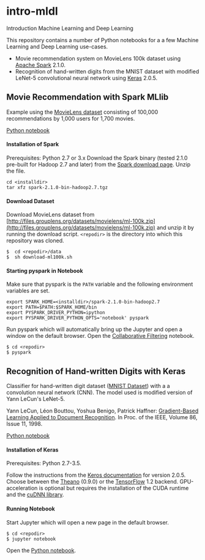 # intro-mldl
Introduction Machine Learning and Deep Learning

This repository contains a number of Python notebooks
for a a few Machine Learning and Deep
Learning use-cases.

- Movie recommendation system on MovieLens 100k dataset
  using [Apache Spark](http://spark.apache.org) 2.1.0.
- Recognition of hand-written digits from the MNIST
  dataset with modified LeNet-5 convolutional neural
  network using [Keras](https://keras.io) 2.0.5.


## Movie Recommendation with Spark MLlib
Example using the [MovieLens dataset](https://grouplens.org/datasets/movielens/100k/)
consisting of 100,000 recommendations by 1,000 users
for 1,700 movies.

[Python notebook](./notebooks/Collaborative%20Filtering.ipynb)


#### Installation of Spark
Prerequisites: Python 2.7 or 3.x
Download the Spark binary (tested 2.1.0 pre-built for Hadoop 2.7 and later) from the [Spark download page](http://spark.apache.org/downloads.html).
Unzip the file.
```
cd <installdir>
tar xfz spark-2.1.0-bin-hadoop2.7.tgz
```

#### Download Dataset
Download MovieLens dataset from [http://files.grouplens.org/datasets/movielens/ml-100k.zip](http://files.grouplens.org/datasets/movielens/ml-100k.zip) and unzip it by
running the download script. `<repodir>` is the directory
into which this repository was cloned.
```
$  cd <repodir>/data
$  sh download-ml100k.sh
```

#### Starting pyspark in Notebook
Make sure that pyspark is the `PATH` variable and the following
environment variables are set.

```
export SPARK_HOME=<installdir>/spark-2.1.0-bin-hadoop2.7
export PATH=$PATH:$SPARK_HOME/bin
export PYSPARK_DRIVER_PYTHON=ipython
export PYSPARK_DRIVER_PYTHON_OPTS='notebook' pyspark
```

Run pyspark which will automatically bring up the Jupyter
and open a window on the default browser. Open the
[Collaborative Filtering](notebooks/Collaborative%20Filtering.ipynb) notebook.
```
$ cd <repodir>
$ pyspark
```


## Recognition of Hand-written Digits with Keras
Classifier for hand-written digit dataset ([MNIST Dataset](http://yann.lecun.com/exdb/mnist)) with a
a convolution neural network (CNN). The model used is
modified version of Yann LeCun's LeNet-5.   

Yann LeCun, Léon Bouttou, Yoshua Benigo, Patrick Haffner:
[Gradient-Based Learning Applied to Document Recognition](http://yann.lecun.com/exdb/publis/pdf/lecun-01a.pdf).
In Proc. of the IEEE, Volume 86, Issue 11, 1998.

[Python notebook](./notebooks/MNIST%20LeNet%20in%20Keras.ipynb)


#### Installation of Keras

Prerequisites: Python 2.7-3.5.

Follow the instructions from the [Keros documentation](https://keras.io/#installation) for
version 2.0.5. Choose between
the [Theano](http://deeplearning.net/software/theano/) (0.9.0) or the [TensorFlow](https://www.tensorflow.org/) 1.2 backend. GPU-acceleration
is optional but requires the installation of the CUDA
runtime and the [cuDNN library](https://developer.nvidia.com/cudnn).


#### Running Notebook
Start Jupyter which will open a new page in the default
browser.
```
$ cd <repodir>
$ jupyter notebook
```

Open the
[Python notebook](./notebooks/MNIST%20LeNet%20in%20Keras.ipynb).
